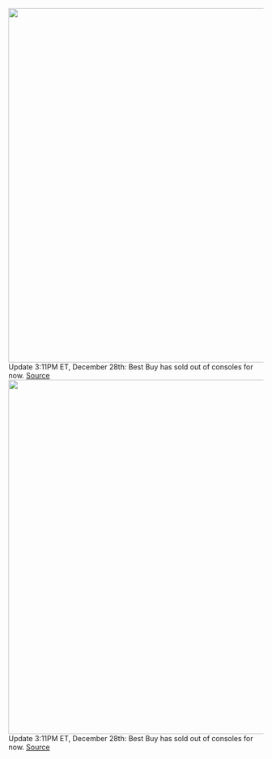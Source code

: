 <img src='https://cdn.vox-cdn.com/thumbor/iWvsRwcvL1jbFyQvTil7kUqEr5w=/0x0:2040x1360/1200x800/filters:focal(857x517:1183x843)/cdn.vox-cdn.com/uploads/chorus_image/image/70323821/vpavic_201103_4275_0182.0.jpg' width='700px' /><br/>
Update 3:11PM ET, December 28th: Best Buy has sold out of consoles for now.
<a href='https://www.theverge.com/2021/12/28/22857179/microsoft-xbox-series-x-console-restock-availability-check'> Source <a/><img src='https://cdn.vox-cdn.com/thumbor/iWvsRwcvL1jbFyQvTil7kUqEr5w=/0x0:2040x1360/1200x800/filters:focal(857x517:1183x843)/cdn.vox-cdn.com/uploads/chorus_image/image/70323821/vpavic_201103_4275_0182.0.jpg' width='700px' /><br/>
Update 3:11PM ET, December 28th: Best Buy has sold out of consoles for now.
<a href='https://www.theverge.com/2021/12/28/22857179/microsoft-xbox-series-x-console-restock-availability-check'> Source <a/>